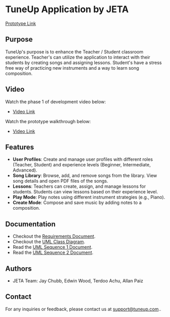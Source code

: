 # TuneUp Application by JETA

[Prototype Link](https://allanpaiz.github.io/JETA/)

## Purpose
TuneUp's purpose is to enhance the Teacher / Student classroom experience.
Teacher's can utilize the application to interact with their students by creating songs and assigning lessons.
Student's have a stress free way of practicing new instruments and a way to learn song composition.

## Video
Watch the phase 1 of development video below:
- [Video Link](https://www.youtube.com/watch?v=sk9v1fPIWgI)

Watch the prototype walkthrough below:
- [Video Link](https://www.youtube.com/watch?v=lD_9fbJtOM8)

## Features
- **User Profiles**: Create and manage user profiles with different roles (Teacher, Student) and experience levels (Beginner, Intermediate, Advanced).
- **Song Library**: Browse, add, and remove songs from the library. View song details and open PDF files of the songs.
- **Lessons**: Teachers can create, assign, and manage lessons for students. Students can view lessons based on their experience level.
- **Play Mode**: Play notes using different instrument strategies (e.g., Piano).
- **Create Mode**: Compose and save music by adding notes to a composition.

## Documentation

- Checkout the [Requirements Document](https://github.com/allanpaiz/JETA/blob/main/docs/requirements.pdf).
- Checkout the [UML Class Diagram](https://github.com/allanpaiz/JETA/blob/main/docs/uml-class-diagram.pdf).
- Read the [UML Sequence 1 Document](https://github.com/allanpaiz/JETA/blob/main/docs/sequence1.pdf).
- Read the [UML Sequence 2 Document](https://github.com/allanpaiz/JETA/blob/main/docs/sequence2.pdf).


## Authors
- JETA Team: Jay Chubb, Edwin Wood, Terdoo Achu, Allan Paiz

## Contact
For any inquiries or feedback, please contact us at [support@tuneup.com](mailto:support@tuneup.com)..
